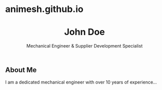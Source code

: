 # animesh.github.io
<!DOCTYPE html>
<html lang="en">
<head>
    <meta charset="UTF-8">
    <meta name="viewport" content="width=device-width, initial-scale=1.0">
    <title>John Doe - Mechanical Engineer</title>
    <link rel="stylesheet" href="style.css">
</head>
<body>
    <header>
        <h1>John Doe</h1>
        <p>Mechanical Engineer & Supplier Development Specialist</p>
    </header>
    <section>
        <h2>About Me</h2>
        <p>I am a dedicated mechanical engineer with over 10 years of experience...</p>
    </section>
    <!-- Add more sections as needed -->
</body>
</html>

